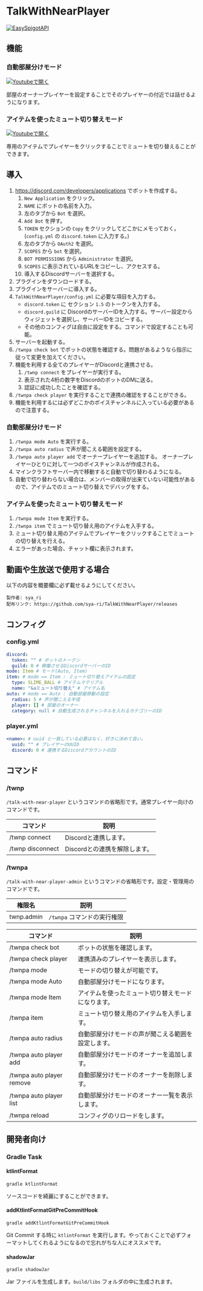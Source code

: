 # TalkWithNearPlayer
[![EasySpigotAPI](https://img.shields.io/badge/EasySpigotAPI-%E2%AC%85-4D4.svg)](https://github.com/sya-ri/EasySpigotAPI)

## 機能

### 自動部屋分けモード
[![Youtubeで開く](http://img.youtube.com/vi/xTFWXIlT1g4/0.jpg)](http://www.youtube.com/watch?v=xTFWXIlT1g4 "")

部屋のオーナープレイヤーを設定することでそのプレイヤーの付近では話せるようになります。

### アイテムを使ったミュート切り替えモード
[![Youtubeで開く](http://img.youtube.com/vi/ZSiLYEWhbqg/0.jpg)](http://www.youtube.com/watch?v=ZSiLYEWhbqg "")

専用のアイテムでプレイヤーをクリックすることでミュートを切り替えることができます。

## 導入

1. https://discord.com/developers/applications でボットを作成する。
    1. `New Application` をクリック。
    2. `NAME` にボットの名前を入力。
    3. 左のタブから `Bot` を選択。
    4. `Add Bot` を押す。
    5. `TOKEN` セクションの `Copy` をクリックしてどこかにメモっておく。(`config.yml` の `discord.token` に入力する。)
    6. 左のタブから `OAuth2` を選択。
    7. `SCOPES` から `bot` を選択。
    8. `BOT PERMISSIONS` から `Administrator` を選択。
    9. `SCOPES` に表示されているURLをコピーし、アクセスする。
    10. 導入するDiscordサーバーを選択する。
2. プラグインをダウンロードする。
3. プラグインをサーバーに導入する。
4. `TalkWithNearPlayer/config.yml` に必要な項目を入力する。
   - `discord.token` に セクション `1.5` のトークンを入力する。
   - `discord.guild` に DiscordのサーバーIDを入力する。サーバー設定からウィジェットを選択し、サーバーIDをコピーする。
   - その他のコンフィグは自由に設定をする。コマンドで設定することも可能。
5. サーバーを起動する。
6. `/twnpa check bot` でボットの状態を確認する。問題があるようなら指示に従って変更を加えてください。
7. 機能を利用する全てのプレイヤーがDiscordと連携させる。
   1. `/twnp connect` をプレイヤーが実行する。
   2. 表示された4桁の数字をDiscordのボットのDMに送る。
   3. 認証に成功したことを確認する。
8. `/twnpa check player` を実行することで連携の確認をすることができる。
9. 機能を利用するには必ずどこかのボイスチャンネルに入っている必要があるので注意する。

### 自動部屋分けモード

1. `/twnpa mode Auto` を実行する。
2. `/twnpa auto radius` で声が聞こえる範囲を設定する。
3. `/twnpa auto player add` でオーナープレイヤーを追加する。 
   オーナープレイヤーひとりに対して一つのボイスチャンネルが作成される。
4. マインクラフトサーバー内で移動すると自動で切り替わるようになる。
5. 自動で切り替わらない場合は、メンバーの取得が出来ていない可能性があるので、アイテムでのミュート切り替えでデバッグをする。

### アイテムを使ったミュート切り替えモード

1. `/twnpa mode Item` を実行する。
2. `/twnpa item` でミュート切り替え用のアイテムを入手する。
3. ミュート切り替え用のアイテムでプレイヤーをクリックすることでミュートの切り替えを行える。
4. エラーがあった場合、チャット欄に表示されます。

## 動画や生放送で使用する場合

以下の内容を概要欄に必ず載せるようにしてください。

```
製作者: sya_ri
配布リンク: https://github.com/sya-ri/TalkWithNearPlayer/releases
```

## コンフィグ

### config.yml
```yml
discord:
  token: "" # ボットのトークン
  guild: 0 # 稼働させるDiscordサーバーのID
mode: Item # モード(Auto, Item)
item: # mode == Item : ミュート切り替えアイテムの設定
  type: SLIME_BALL # アイテムマテリアル
  name: "&aミュート切り替え" # アイテム名
auto: # mode == Auto : 自動部屋移動の設定
  radius: 5 # 声が聞こえる半径
  player: [] # 部屋のオーナー
  category: null # 自動生成されるチャンネルを入れるカテゴリーのID
```

### player.yml
```yml
<name>: # uuid と一致している必要はなく、好きに決めて良い。
  uuid: "" # プレイヤーのUUID
  discord: 0 # 連携するDiscordアカウントのID
```

## コマンド

### /twnp
`/talk-with-near-player` というコマンドの省略形です。通常プレイヤー向けのコマンドです。

| コマンド | 説明 |
|--------|------|
| /twnp connect | Discordと連携します。|
| /twnp disconnect | Discordとの連携を解除します。|

### /twnpa
`/talk-with-near-player-admin` というコマンドの省略形です。設定・管理用のコマンドです。

| 権限名 | 説明 |
|-------|-----|
| twnp.admin | `/twnpa` コマンドの実行権限 |

| コマンド | 説明 |
|--------|------|
| /twnpa check bot | ボットの状態を確認します。|
| /twnpa check player | 連携済みのプレイヤーを表示します。|
| /twnpa mode | モードの切り替えが可能です。|
| /twnpa mode Auto | 自動部屋分けモードになります。|
| /twnpa mode Item | アイテムを使ったミュート切り替えモードになります。|
| /twnpa item | ミュート切り替え用のアイテムを入手します。|
| /twnpa auto radius | 自動部屋分けモードの声が聞こえる範囲を設定します。|
| /twnpa auto player add | 自動部屋分けモードのオーナーを追加します。|
| /twnpa auto player remove | 自動部屋分けモードのオーナーを削除します。|
| /twnpa auto player list | 自動部屋分けモードのオーナー一覧を表示します。|
| /twnpa reload | コンフィグのリロードをします。|

## 開発者向け

### Gradle Task

#### ktlintFormat
```
gradle ktlintFormat
```

ソースコードを綺麗にすることができます。

#### addKtlintFormatGitPreCommitHook
```
gradle addKtlintFormatGitPreCommitHook
```

Git Commit する時に `ktlintFormat` を実行します。やっておくことで必ずフォーマットしてくれるようになるので忘れがちな人にオススメです。

#### shadowJar
```
gradle shadowJar
```

Jar ファイルを生成します。`build/libs` フォルダの中に生成されます。